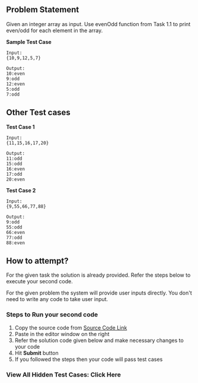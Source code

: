 ## Problem Statement
Given an integer array as input. Use evenOdd function from Task 1.1 to print 
even/odd for each element in the array.

**Sample Test Case**
```
Input:
{10,9,12,5,7} 

Output:
10:even
9:odd
12:even
5:odd
7:odd
```
## Other Test cases
**Test Case 1**
```
Input:
{11,15,16,17,20}

Output:
11:odd
15:odd
16:even
17:odd
20:even
```
**Test Case 2**
```
Input:
{9,55,66,77,88}

Output:
9:odd
55:odd
66:even
77:odd
88:even
```

## How to attempt?
For the given task the solution is already provided. Refer the steps below to execute your second code.

For the given problem the system will provide user inputs directly. You don't need to write any code to take user input.

### Steps to Run your second code
1. Copy the source code from [Source Code Link](https://raw.githubusercontent.com/Aartiarora22/Lab_assignments/main/P1/T3/Main.java)
2. Paste in the editor window on the right
3. Refer the solution code given below and make necessary changes to your code
4. Hit **Submit** button
5. If you followed the steps then your code will pass test cases

### View All Hidden Test Cases: Click Here

